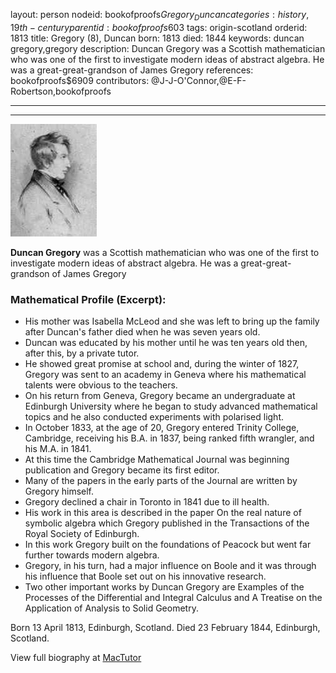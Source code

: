 layout: person
nodeid: bookofproofs$Gregory_Duncan
categories: history,19th-century
parentid: bookofproofs$603
tags: origin-scotland
orderid: 1813
title: Gregory (8), Duncan
born: 1813
died: 1844
keywords: duncan gregory,gregory
description: Duncan Gregory was a Scottish mathematician who was one of the first to investigate modern ideas of abstract algebra. He was a great-great-grandson of James Gregory
references: bookofproofs$6909
contributors: @J-J-O'Connor,@E-F-Robertson,bookofproofs

---



---

![Gregory_Duncan.jpg](https://github.com/bookofproofs/bookofproofs.github.io/blob/main/_sources/_assets/images/portraits/Gregory_Duncan.jpg?raw=true)

**Duncan Gregory** was a Scottish mathematician who was one of the first to investigate modern ideas of abstract algebra. He was a great-great-grandson of James Gregory

### Mathematical Profile (Excerpt):
* His mother was Isabella McLeod and she was left to bring up the family after Duncan's father died when he was seven years old.
* Duncan was educated by his mother until he was ten years old then, after this, by a private tutor.
* He showed great promise at school and, during the winter of 1827, Gregory was sent to an academy in Geneva where his mathematical talents were obvious to the teachers.
* On his return from Geneva, Gregory became an undergraduate at Edinburgh University where he began to study advanced mathematical topics and he also conducted experiments with polarised light.
* In October 1833, at the age of 20, Gregory entered Trinity College, Cambridge, receiving his B.A. in 1837, being ranked fifth wrangler, and his M.A. in 1841.
* At this time the Cambridge Mathematical Journal was beginning publication and Gregory became its first editor.
* Many of the papers in the early parts of the Journal are written by Gregory himself.
* Gregory declined a chair in Toronto in 1841 due to ill health.
* His work in this area is described in the paper On the real nature of symbolic algebra which Gregory published in the Transactions of the Royal Society of Edinburgh.
* In this work Gregory built on the foundations of Peacock but went far further towards modern algebra.
* Gregory, in his turn, had a major influence on Boole and it was through his influence that Boole set out on his innovative research.
* Two other important works by Duncan Gregory are Examples of the Processes of the Differential and Integral Calculus and A Treatise on the Application of Analysis to Solid Geometry.

Born 13 April 1813, Edinburgh, Scotland. Died 23 February 1844, Edinburgh, Scotland.

View full biography at [MacTutor](https://mathshistory.st-andrews.ac.uk/Biographies/Gregory_Duncan/)
